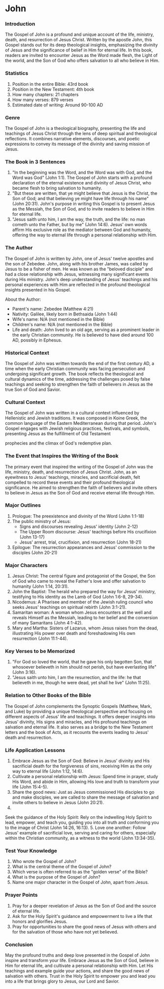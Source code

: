 # John

### Introduction

The Gospel of John is a profound and unique account of the life, ministry, death, and resurrection of Jesus Christ. Written by the apostle John, this Gospel stands out for its deep theological insights, emphasizing the divinity of Jesus and the significance of belief in Him for eternal life. In this book, readers are invited to encounter Jesus as the Word made flesh, the Light of the world, and the Son of God who offers salvation to all who believe in Him.

### Statistics

1. Position in the entire Bible: 43rd book
2. Position in the New Testament: 4th book
3. How many chapters: 21 chapters
4. How many verses: 879 verses
5. Estimated date of writing: Around 90-100 AD

### Genre

The Gospel of John is a theological biography, presenting the life and teachings of Jesus Christ through the lens of deep spiritual and theological reflections. It combines narrative elements, discourses, and poetic expressions to convey its message of the divinity and saving mission of Jesus.

### The Book in 3 Sentences

1. "In the beginning was the Word, and the Word was with God, and the Word was God" (John 1:1). The Gospel of John starts with a profound declaration of the eternal existence and divinity of Jesus Christ, who became flesh to bring salvation to humanity.
2. "But these are written, that ye might believe that Jesus is the Christ, the Son of God; and that believing ye might have life through his name" (John 20:31). John's purpose in writing this Gospel is to present Jesus as the Messiah, the Son of God, and to invite readers to believe in Him for eternal life.
3. "Jesus saith unto him, I am the way, the truth, and the life: no man cometh unto the Father, but by me" (John 14:6). Jesus' own words affirm His exclusive role as the mediator between God and humanity, offering the way to eternal life through a personal relationship with Him.

### The Author

The Gospel of John is written by John, one of Jesus' twelve apostles and the son of Zebedee. John, along with his brother James, was called by Jesus to be a fisher of men. He was known as the "beloved disciple" and had a close relationship with Jesus, witnessing many significant events during His ministry. John's deep understanding of Jesus' teachings and his personal experiences with Him are reflected in the profound theological insights presented in his Gospel.

About the Author:

* Parent's name: Zebedee (Matthew 4:21)
* Nativity: Galilee, likely born in Bethsaida (John 1:44)
* Wife's name: N/A (not mentioned in the Bible)
* Children's name: N/A (not mentioned in the Bible)
* Life and death: John lived to an old age, serving as a prominent leader in the early Christian community. He is believed to have died around 100 AD, possibly in Ephesus.

### Historical Context

The Gospel of John was written towards the end of the first century AD, a time when the early Christian community was facing persecution and undergoing significant growth. The book reflects the theological and cultural dynamics of the time, addressing the challenges posed by false teachings and seeking to strengthen the faith of believers in Jesus as the true Son of God and Savior.

### Cultural Context

The Gospel of John was written in a cultural context influenced by Hellenistic and Jewish traditions. It was composed in Koine Greek, the common language of the Eastern Mediterranean during that period. John's Gospel engages with Jewish religious practices, festivals, and symbols, presenting Jesus as the fulfillment of Old Testament

prophecies and the climax of God's redemptive plan.

### The Event that Inspires the Writing of the Book

The primary event that inspired the writing of the Gospel of John was the life, ministry, death, and resurrection of Jesus Christ. John, as an eyewitness to Jesus' teachings, miracles, and sacrificial death, felt compelled to record these events and their profound theological significance. He aimed to strengthen the faith of believers and invite others to believe in Jesus as the Son of God and receive eternal life through Him.

### Major Outlines

1. Prologue: The preexistence and divinity of the Word (John 1:1-18)
2. The public ministry of Jesus:
   * Signs and discourses revealing Jesus' identity (John 2-12)
   * The Upper Room discourse: Jesus' teachings before His crucifixion (John 13-17)
   * Jesus' arrest, trial, crucifixion, and resurrection (John 18-21)
3. Epilogue: The resurrection appearances and Jesus' commission to the disciples (John 20-21)

### Major Characters

1. Jesus Christ: The central figure and protagonist of the Gospel, the Son of God who came to reveal the Father's love and offer salvation to humanity (John 1:14, 20:31).
2. John the Baptist: The herald who prepared the way for Jesus' ministry, testifying to His identity as the Lamb of God (John 1:6-8, 29-34).
3. Nicodemus: A Pharisee and member of the Jewish ruling council who seeks Jesus' teachings on spiritual rebirth (John 3:1-21).
4. Samaritan woman: A woman whom Jesus encounters at the well and reveals Himself as the Messiah, leading to her belief and the conversion of many Samaritans (John 4:1-42).
5. Mary and Martha: Sisters of Lazarus, whom Jesus raises from the dead, illustrating His power over death and foreshadowing His own resurrection (John 11:1-44).

### Key Verses to be Memorized

1. "For God so loved the world, that he gave his only begotten Son, that whosoever believeth in him should not perish, but have everlasting life" (John 3:16).
2. "Jesus saith unto him, I am the resurrection, and the life: he that believeth in me, though he were dead, yet shall he live" (John 11:25).

### Relation to Other Books of the Bible

The Gospel of John complements the Synoptic Gospels (Matthew, Mark, and Luke) by providing a unique theological perspective and focusing on different aspects of Jesus' life and teachings. It offers deeper insights into Jesus' divinity, His signs and miracles, and His profound teachings on salvation and eternal life. It also serves as a bridge to the New Testament letters and the book of Acts, as it recounts the events leading to Jesus' death and resurrection.

### Life Application Lessons

1. Embrace Jesus as the Son of God: Believe in Jesus' divinity and His sacrificial death for the forgiveness of sins, receiving Him as the only way to eternal life (John 1:12, 14:6).
2. Cultivate a personal relationship with Jesus: Spend time in prayer, study His Word, and abide in Him, allowing His love and truth to transform your life (John 15:4-5).
3. Share the good news: Just as Jesus commissioned His disciples to go and make disciples, we are called to share the message of salvation and invite others to believe in Jesus (John 20:21).
4.

Seek the guidance of the Holy Spirit: Rely on the indwelling Holy Spirit to lead, empower, and teach you, guiding you into all truth and conforming you to the image of Christ (John 14:26, 16:13). 5. Love one another: Follow Jesus' example of sacrificial love, serving and caring for others, especially within the Christian community, as a witness to the world (John 13:34-35).

### Test Your Knowledge

1. Who wrote the Gospel of John?
2. What is the central theme of the Gospel of John?
3. Which verse is often referred to as the "golden verse" of the Bible?
4. What is the purpose of the Gospel of John?
5. Name one major character in the Gospel of John, apart from Jesus.

### Prayer Points

1. Pray for a deeper revelation of Jesus as the Son of God and the source of eternal life.
2. Ask for the Holy Spirit's guidance and empowerment to live a life that honors and glorifies Jesus.
3. Pray for opportunities to share the good news of Jesus with others and for the salvation of those who have not yet believed.

### Conclusion

May the profound truths and deep love presented in the Gospel of John inspire and transform your life. Embrace Jesus as the Son of God, believe in Him for eternal life, and cultivate a personal relationship with Him. Let His teachings and example guide your actions, and share the good news of salvation with others. Trust in the Holy Spirit to empower you and lead you into a life that brings glory to Jesus, our Lord and Savior.
